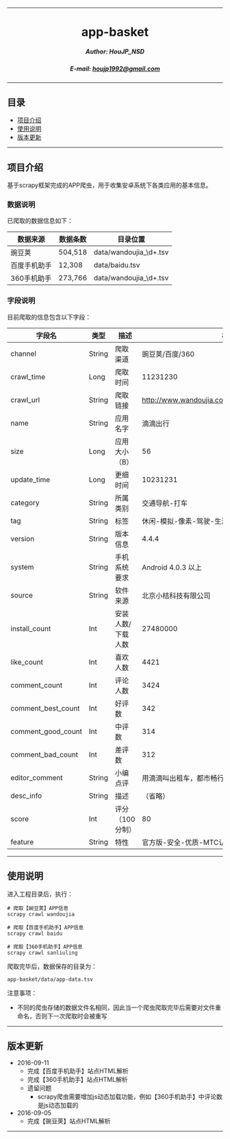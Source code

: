 ****

#	<center>app-basket</center>
##### <center>Author: HouJP_NSD</center>
##### <center>E-mail: houjp1992@gmail.com</center>

****

##	目录
*	[项目介绍](#intro)
*	[使用说明](#usage)
*	[版本更新](#version)

****

##	<a name="intro">项目介绍</a>

基于scrapy框架完成的APP爬虫，用于收集安卓系统下各类应用的基本信息。




### 数据说明

已爬取的数据信息如下：

| 数据来源 | 数据条数 | 目录位置 |
| ---- | ---- | ---- |
| 豌豆荚 | 504,518 | data/wandoujia_\d+.tsv |
| 百度手机助手 | 12,308 | data/baidu.tsv |
| 360手机助手 | 273,766 | data/wandoujia_\d+.tsv |


###	字段说明

目前爬取的信息包含以下字段：

|字段名|	类型|	描述|	样例|
|---- |---- |---- |---- |
|channel|	String|	爬取渠道|	豌豆荚/百度/360|
|crawl_time|	Long|	爬取时间	|11231230|
|crawl_url|	String	|爬取链接|	http://www.wandoujia.com/apps/com.sdu.didi.psnger|
|name|	String	|应用名字|	滴滴出行|
|size|	Long	|应用大小（B）|	56|
|update_time|	Long	|更细时间	|10231231|
|category|	String	|所属类别|	交通导航-打车|
|tag|	String	|标签|	休闲-模拟-像素-驾驶-生活应用-上瘾-日常出行-男性|
|version|	String	|版本信息|	4.4.4|
|system|	String|	手机系统要求|	Android 4.0.3 以上|
|source|	String|	软件来源	|北京小桔科技有限公司|
|install_count|	Int	|安装人数/下载人数|	27480000|
|like_count|	Int|	喜欢人数|	4421|
|comment_count|	Int	|评论人数|	3424|
|comment_best_count|	Int|	好评数|	342|
|comment_good_count|	Int	|中评数|	314|
|comment_bad_count|	Int	|差评数|	312|
|editor_comment|	String|	小编点评	|用滴滴叫出租车，都市畅行无阻。滴滴一下，美好出行！|
|desc_info|	String	|描述	|（省略）|
|score|	Int	|评分（100分制）	|80|
|feature|	String	|特性	|官方版-安全-优质-MTC认证|


****

##	<a name="usage">使用说明</a>


进入工程目录后，执行：

```
# 爬取【豌豆荚】APP信息
scrapy crawl wandoujia

# 爬取【百度手机助手】APP信息
scrapy crawl baidu

# 爬取【360手机助手】APP信息
scrapy crawl sanliuling
```

爬取完毕后，数据保存的目录为：

```
app-basket/data/app-data.tsv
```

注意事项：

* 不同的爬虫存储的数据文件名相同，因此当一个爬虫爬取完毕后需要对文件重命名，否则下一次爬取时会被重写


****

##	<a name="version">版本更新</a>

*	2016-09-11
	*	完成【百度手机助手】站点HTML解析
	*	完成【360手机助手】站点HTML解析
	*	遗留问题
		*	scrapy爬虫需要增加js动态加载功能，例如【360手机助手】中评论数是js动态加载的
*	2016-09-05
	*	完成【豌豆荚】站点HTML解析

****

